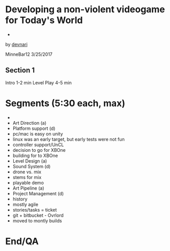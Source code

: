Developing a non-violent videogame for Today's World
====================================================
-
by [devnari](http://devnari.com)

MinneBar12 3/25/2017 

Section 1
---------
Intro 1-2 min
Level Play 4-5 min

Segments (5:30 each, max)
====================
-
- Art Direction (a)
- Platform support (d)
 - pc/mac is easy on unity
 - linux was an early target, but early tests were not fun
 - controller support/UnCL
 - decision to go for XBOne
 - building for to XBOne
- Level Design (a)
- Sound System (d)
 - drone vs. mix
 - stems for mix
 - playable demo
- Art Pipeline (a)
- Project Management (d)
 - history
 - mostly agile
 - stories/tasks = ticket
 - git + bitbucket - Ovrlord
 - moved to montly builds

End/QA
======